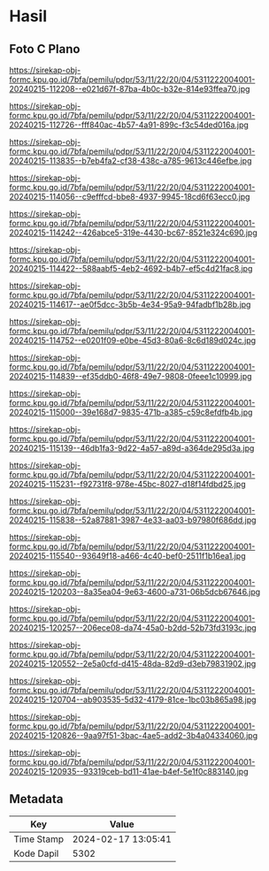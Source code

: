 # Hasil

## Foto C Plano

https://sirekap-obj-formc.kpu.go.id/7bfa/pemilu/pdpr/53/11/22/20/04/5311222004001-20240215-112208--e021d67f-87ba-4b0c-b32e-814e93ffea70.jpg

https://sirekap-obj-formc.kpu.go.id/7bfa/pemilu/pdpr/53/11/22/20/04/5311222004001-20240215-112726--fff840ac-4b57-4a91-899c-f3c54ded016a.jpg

https://sirekap-obj-formc.kpu.go.id/7bfa/pemilu/pdpr/53/11/22/20/04/5311222004001-20240215-113835--b7eb4fa2-cf38-438c-a785-9613c446efbe.jpg

https://sirekap-obj-formc.kpu.go.id/7bfa/pemilu/pdpr/53/11/22/20/04/5311222004001-20240215-114056--c9efffcd-bbe8-4937-9945-18cd6f63ecc0.jpg

https://sirekap-obj-formc.kpu.go.id/7bfa/pemilu/pdpr/53/11/22/20/04/5311222004001-20240215-114242--426abce5-319e-4430-bc67-8521e324c690.jpg

https://sirekap-obj-formc.kpu.go.id/7bfa/pemilu/pdpr/53/11/22/20/04/5311222004001-20240215-114422--588aabf5-4eb2-4692-b4b7-ef5c4d21fac8.jpg

https://sirekap-obj-formc.kpu.go.id/7bfa/pemilu/pdpr/53/11/22/20/04/5311222004001-20240215-114617--ae0f5dcc-3b5b-4e34-95a9-94fadbf1b28b.jpg

https://sirekap-obj-formc.kpu.go.id/7bfa/pemilu/pdpr/53/11/22/20/04/5311222004001-20240215-114752--e0201f09-e0be-45d3-80a6-8c6d189d024c.jpg

https://sirekap-obj-formc.kpu.go.id/7bfa/pemilu/pdpr/53/11/22/20/04/5311222004001-20240215-114839--ef35ddb0-46f8-49e7-9808-0feee1c10999.jpg

https://sirekap-obj-formc.kpu.go.id/7bfa/pemilu/pdpr/53/11/22/20/04/5311222004001-20240215-115000--39e168d7-9835-471b-a385-c59c8efdfb4b.jpg

https://sirekap-obj-formc.kpu.go.id/7bfa/pemilu/pdpr/53/11/22/20/04/5311222004001-20240215-115139--46db1fa3-9d22-4a57-a89d-a364de295d3a.jpg

https://sirekap-obj-formc.kpu.go.id/7bfa/pemilu/pdpr/53/11/22/20/04/5311222004001-20240215-115231--f92731f8-978e-45bc-8027-d18f14fdbd25.jpg

https://sirekap-obj-formc.kpu.go.id/7bfa/pemilu/pdpr/53/11/22/20/04/5311222004001-20240215-115838--52a87881-3987-4e33-aa03-b97980f686dd.jpg

https://sirekap-obj-formc.kpu.go.id/7bfa/pemilu/pdpr/53/11/22/20/04/5311222004001-20240215-115540--93649f18-a466-4c40-bef0-2511f1b16ea1.jpg

https://sirekap-obj-formc.kpu.go.id/7bfa/pemilu/pdpr/53/11/22/20/04/5311222004001-20240215-120203--8a35ea04-9e63-4600-a731-06b5dcb67646.jpg

https://sirekap-obj-formc.kpu.go.id/7bfa/pemilu/pdpr/53/11/22/20/04/5311222004001-20240215-120257--206ece08-da74-45a0-b2dd-52b73fd3193c.jpg

https://sirekap-obj-formc.kpu.go.id/7bfa/pemilu/pdpr/53/11/22/20/04/5311222004001-20240215-120552--2e5a0cfd-d415-48da-82d9-d3eb79831902.jpg

https://sirekap-obj-formc.kpu.go.id/7bfa/pemilu/pdpr/53/11/22/20/04/5311222004001-20240215-120704--ab903535-5d32-4179-81ce-1bc03b865a98.jpg

https://sirekap-obj-formc.kpu.go.id/7bfa/pemilu/pdpr/53/11/22/20/04/5311222004001-20240215-120826--9aa97f51-3bac-4ae5-add2-3b4a04334060.jpg

https://sirekap-obj-formc.kpu.go.id/7bfa/pemilu/pdpr/53/11/22/20/04/5311222004001-20240215-120935--93319ceb-bd11-41ae-b4ef-5e1f0c883140.jpg


## Metadata

| Key        | Value               |
| ---------- | ------------------- |
| Time Stamp | 2024-02-17 13:05:41 |
| Kode Dapil | 5302                |



